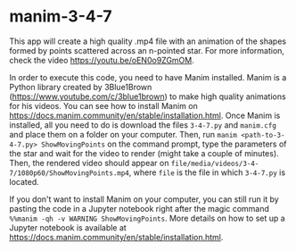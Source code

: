 # manim-3-4-7
This app will create a high quality .mp4 file with an animation of the shapes formed by points scattered across an n-pointed star. For more information, check the video https://youtu.be/oEN0o9ZGmOM.

In order to execute this code, you need to have Manim installed. Manim is a Python library created by 3Blue1Brown (https://www.youtube.com/c/3blue1brown) to make high quality animations for his videos. You can see how to install Manim on https://docs.manim.community/en/stable/installation.html. Once Manim is installed, all you need to do is download the files `3-4-7.py` and `manim.cfg` and place them on a folder on your computer. Then, run `manim <path-to-3-4-7.py> ShowMovingPoints` on the command prompt, type the parameters of the star and wait for the video to render (might take a couple of minutes). Then, the rendered video should appear on `file/media/videos/3-4-7/1080p60/ShowMovingPoints.mp4`, where `file` is the file in which `3-4-7.py` is located.

If you don't want to install Manim on your computer, you can still run it by pasting the code in a Jupyter notebook right after the magic command `%%manim -qh -v WARNING ShowMovingPoints`. More details on how to set up a Jupyter notebook is available at https://docs.manim.community/en/stable/installation.html.
